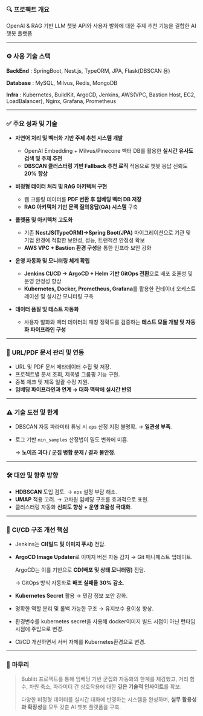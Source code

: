 ### 🔍 **프로젝트 개요**

OpenAI & RAG 기반 LLM 챗봇 API와 사용자 발화에 대한 주제 추천 기능을 결합한 AI 챗봇 플랫폼

---

### ⚙️ 사용 기술 스택
**BackEnd** : SpringBoot, Nest.js, TypeORM, JPA, Flask(DBSCAN 용)

**Database** : MySQL, Milvus, Redis, MongoDB

**Infra** : Kubernetes, BuildKit, ArgoCD, Jenkins, AWS(VPC, Bastion Host, EC2, LoadBalancer), Nginx, Grafana, Prometheus

---

### ✅ **주요 성과 및 기술**

- **자연어 처리 및 벡터화 기반 주제 추천 시스템 개발**  
  - OpenAI Embedding + Milvus/Pinecone 벡터 DB를 활용한 **실시간 유사도 검색 및 주제 추천**  
  - **DBSCAN 클러스터링 기반 Fallback 추천 로직** 적용으로 챗봇 응답 신뢰도 **20% 향상**

- **비정형 데이터 처리 및 RAG 아키텍처 구현**  
  - 웹 크롤링 데이터를 **PDF 변환 후 임베딩 벡터 DB 저장**  
  - **RAG 아키텍처 기반 문맥 질의응답(QA) 시스템** 구축

- **플랫폼 및 아키텍처 고도화**  
  -  기존 **NestJS(TypeORM)->Spring Boot(JPA)** 마이그레이션으로 기관 및 기업 환경에 적합한 보안성, 성능, 트랜잭션 안정성 확보  
  - **AWS VPC + Bastion 환경 구성**을 통한 인프라 보안 강화

- **운영 자동화 및 모니터링 체계 확립**  
  - **Jenkins CI/CD → ArgoCD + Helm 기반 GitOps 전환**으로 배포 효율성 및 운영 안정성 향상  
  - **Kubernetes, Docker, Prometheus, Grafana**를 활용한 컨테이너 오케스트레이션 및 실시간 모니터링 구축

- **데이터 품질 및 테스트 자동화**  
  - 사용자 발화와 벡터 데이터의 매칭 정확도를 검증하는 **테스트 모듈 개발 및 자동화 파이프라인 구성**

---

### 📂 **URL/PDF 문서 관리 및 연동**

- URL 및 PDF 문서 메타데이터 수집 및 저장.
- 프로젝트별 문서 조회, 제목별 그룹핑 기능 구현.
- 중복 체크 및 제목 일괄 수정 지원.
- **임베딩 파이프라인과 연계 → 대화 맥락에 실시간 반영**

---

### ⚠️ **기술 도전 및 한계**

- DBSCAN 자동 파라미터 튜닝 시 `eps` 산정 지점 불명확. → **일관성 부족**.
- 로그 기반 `min_samples` 산정법이 밀도 변화에 미흡.
    
    → **노이즈 과다 / 군집 병합 문제 / 결과 불안정**.
    

---

### 🛠️ **대안 및 향후 방향**

- **HDBSCAN** 도입 검토. → `eps` 설정 부담 해소.
- **UMAP** 적용 고려. → 고차원 임베딩 구조를 효과적으로 표현.
- 클러스터링 자동화 **신뢰도 향상 + 운영 효율성 극대화**.

---

### 🔁 **CI/CD 구조 개선 핵심**

- Jenkins는 **CI(빌드 및 이미지 푸시)** 전담.
- **ArgoCD Image Updater**로 이미지 버전 자동 감지 → Git 매니페스트 업데이트.
    
    ArgoCD는 이를 기반으로 **CD(배포 및 상태 모니터링)** 전담.
    
    → GitOps 방식 자동화로 **배포 실패율 30% 감소**.
    
- **Kubernetes Secret** 활용 → 민감 정보 보안 강화.
- 명확한 역할 분리 및 롤백 가능한 구조 → 유지보수 용이성 향상.
- 환경변수를 kubernetes secret을 사용해 docker이미지 빌드 시점이 아닌 런타임 시점에 주입으로 변경.
- CI/CD 개선하면서 서버 자체를 Kubernetes환경으로 변경.

---

### 🧩 **마무리**

> Bublitt 프로젝트를 통해 임베딩 기반 군집화 자동화의 한계를 체감했고,
> 거리 함수, 차원 축소, 파라미터 간 상호작용에 대한 **깊은 기술적 인사이트**를 확보.
> 
> 다양한 비정형 데이터를 실시간 대화에 반영하는 시스템을 완성하며,
> **실무 활용성과 확장성**을 모두 갖춘 AI 챗봇 플랫폼을 구축.
>